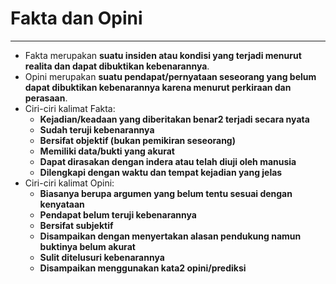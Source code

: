 # Fakta dan Opini
---

- Fakta merupakan **suatu insiden atau kondisi yang terjadi menurut realita dan dapat dibuktikan kebenarannya**.
- Opini merupakan **suatu pendapat/pernyataan seseorang yang belum dapat dibuktikan kebenarannya karena menurut perkiraan dan perasaan**.
- Ciri-ciri kalimat Fakta:
  - **Kejadian/keadaan yang diberitakan benar2 terjadi secara nyata**
  - **Sudah teruji kebenarannya**
  - **Bersifat objektif (bukan pemikiran seseorang)**
  - **Memiliki data/bukti yang akurat**
  - **Dapat dirasakan dengan indera atau telah diuji oleh manusia**
  - **Dilengkapi dengan waktu dan tempat kejadian yang jelas**
- Ciri-ciri kalimat Opini:
  - **Biasanya berupa argumen yang belum tentu sesuai dengan kenyataan**
  - **Pendapat belum teruji kebenarannya**
  - **Bersifat subjektif**
  - **Disampaikan dengan menyertakan alasan pendukung namun buktinya belum akurat**
  - **Sulit ditelusuri kebenarannya**
  - **Disampaikan menggunakan kata2 opini/prediksi**